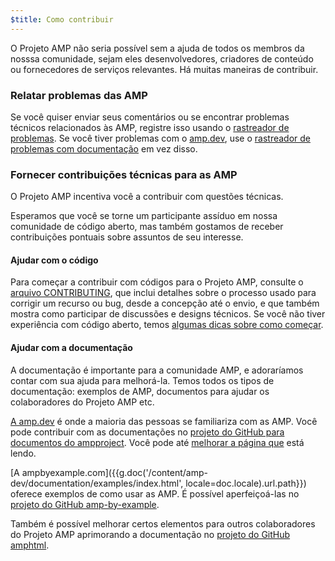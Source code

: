 ```yaml
---
$title: Como contribuir
---
```


O Projeto AMP não seria possível sem a ajuda de todos os membros da nosssa comunidade, sejam eles desenvolvedores, criadores de conteúdo ou fornecedores de serviços relevantes. Há muitas maneiras de contribuir.

### Relatar problemas das AMP

 Se você quiser enviar seus comentários ou se encontrar problemas técnicos relacionados às AMP, registre isso usando o [rastreador de problemas](https://github.com/ampproject/amphtml/issues). Se você tiver problemas com o [amp.dev](https://amp.dev), use o [rastreador de problemas com documentação](https://github.com/ampproject/docs/issues) em vez disso.

### Fornecer contribuições técnicas para as AMP

O Projeto AMP incentiva você a contribuir com questões técnicas.

Esperamos que você se torne um participante assíduo em nossa comunidade de código aberto, mas também gostamos de receber contribuições pontuais sobre assuntos de seu interesse.

#### Ajudar com o código

 Para começar a contribuir com códigos para o Projeto AMP, consulte o [arquivo CONTRIBUTING](https://github.com/ampproject/amphtml/blob/master/CONTRIBUTING.md), que inclui detalhes sobre o processo usado para corrigir um recurso ou bug, desde a concepção até o envio, e que também mostra como participar de discussões e designs técnicos. Se você não tiver experiência com código aberto, temos [algumas dicas sobre como começar](https://github.com/ampproject/amphtml/blob/master/CONTRIBUTING.md#contributing-code).

#### Ajudar com a documentação

A documentação é importante para a comunidade AMP, e adoraríamos contar com sua ajuda para melhorá-la. Temos todos os tipos de documentação: exemplos de AMP, documentos para ajudar os colaboradores do Projeto AMP etc.

[A amp.dev]({{doc.url}}) é onde a maioria das pessoas se familiariza com as AMP. Você pode contribuir com as documentações no [projeto do GitHub para documentos do ampproject](https://github.com/ampproject/docs). Você pode até [melhorar a página que](https://github.com/ampproject/docs/blob/master/content/docs/contribute/contribute.md) está lendo.

[A ampbyexample.com]({{g.doc('/content/amp-dev/documentation/examples/index.html', locale=doc.locale).url.path}}) oferece exemplos de como usar as AMP. É possível aperfeiçoá-las no [projeto do GitHub amp-by-example](https://github.com/ampproject/amp-by-example/).

 Também é possível melhorar certos elementos para outros colaboradores do Projeto AMP aprimorando a documentação no [projeto do GitHub amphtml](https://github.com/ampproject/amphtml).
